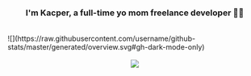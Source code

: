 
 
### <div align="center">I'm Kacper, a full-time yo mom freelance developer 👨‍💻 </div>  


<br/>
![](https://raw.githubusercontent.com/username/github-stats/master/generated/overview.svg#gh-dark-mode-only)

<br/>   

<br/>  

<div align="center"><img src="https://spotify-github-profile.vercel.app/api/view?uid=spv39iv8o4ne8p0xgou6akyn3&cover_image=true&theme=default" /></div>  

<br/>  

